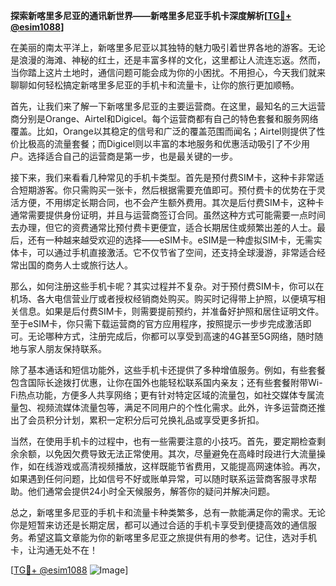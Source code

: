 **探索新喀里多尼亚的通讯新世界——新喀里多尼亚手机卡深度解析[[TG💪+ @esim1088](https://t.me/s/esim1088)]**

在美丽的南太平洋上，新喀里多尼亚以其独特的魅力吸引着世界各地的游客。无论是浪漫的海滩、神秘的红土，还是丰富多样的文化，这里都让人流连忘返。然而，当你踏上这片土地时，通信问题可能会成为你的小困扰。不用担心，今天我们就来聊聊如何轻松搞定新喀里多尼亚的手机卡和流量卡，让你的旅行更加顺畅。

首先，让我们来了解一下新喀里多尼亚的主要运营商。在这里，最知名的三大运营商分别是Orange、Airtel和Digicel。每个运营商都有自己的特色套餐和服务网络覆盖。比如，Orange以其稳定的信号和广泛的覆盖范围而闻名；Airtel则提供了性价比极高的流量套餐；而Digicel则以丰富的本地服务和优惠活动吸引了不少用户。选择适合自己的运营商是第一步，也是最关键的一步。

接下来，我们来看看几种常见的手机卡类型。首先是预付费SIM卡，这种卡非常适合短期游客。你只需购买一张卡，然后根据需要充值即可。预付费卡的优势在于灵活方便，不用绑定长期合同，也不会产生额外费用。其次是后付费SIM卡，这种卡通常需要提供身份证明，并且与运营商签订合同。虽然这种方式可能需要一点时间去办理，但它的资费通常比预付费卡更便宜，适合长期居住或频繁出差的人士。最后，还有一种越来越受欢迎的选择——eSIM卡。eSIM是一种虚拟SIM卡，无需实体卡，可以通过手机直接激活。它不仅节省了空间，还支持全球漫游，非常适合经常出国的商务人士或旅行达人。

那么，如何注册这些手机卡呢？其实过程并不复杂。对于预付费SIM卡，你可以在机场、各大电信营业厅或者授权经销商处购买。购买时记得带上护照，以便填写相关信息。如果是后付费SIM卡，则需要提前预约，并准备好护照和居住证明文件。至于eSIM卡，你只需下载运营商的官方应用程序，按照提示一步步完成激活即可。无论哪种方式，注册完成后，你都可以享受到高速的4G甚至5G网络，随时随地与家人朋友保持联系。

除了基本通话和短信功能外，这些手机卡还提供了多种增值服务。例如，有些套餐包含国际长途拨打优惠，让你在国外也能轻松联系国内亲友；还有些套餐附带Wi-Fi热点功能，方便多人共享网络；更有针对特定区域的流量包，如社交媒体专属流量包、视频流媒体流量包等，满足不同用户的个性化需求。此外，许多运营商还推出了会员积分计划，累积一定积分后可兑换礼品或享受更多折扣。

当然，在使用手机卡的过程中，也有一些需要注意的小技巧。首先，要定期检查剩余余额，以免因欠费导致无法正常使用。其次，尽量避免在高峰时段进行大流量操作，如在线游戏或高清视频播放，这样既能节省费用，又能提高网速体验。再次，如果遇到任何问题，比如信号不好或账单异常，可以随时联系运营商客服寻求帮助。他们通常会提供24小时全天候服务，解答你的疑问并解决问题。

总之，新喀里多尼亚的手机卡和流量卡种类繁多，总有一款能满足你的需求。无论你是短暂来访还是长期定居，都可以通过合适的手机卡享受到便捷高效的通信服务。希望这篇文章能为你的新喀里多尼亚之旅提供有用的参考。记住，选对手机卡，让沟通无处不在！

[[TG💪+ @esim1088](https://t.me/s/esim1088) ![Image](https://i.postimg.cc/4NQfJmqS/Snipaste-2025-05-13-00-14-12.png)]